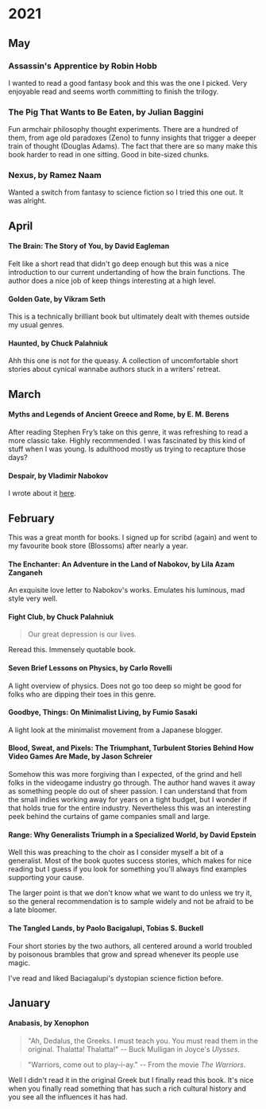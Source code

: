 # 2021

## May

### Assassin's Apprentice by Robin Hobb

I wanted to read a good fantasy book and this was the one I picked. Very
enjoyable read and seems worth committing to finish the trilogy.

### The Pig That Wants to Be Eaten, by Julian Baggini

Fun armchair philosophy thought experiments. There are a hundred of them, from
age old paradoxes (Zeno) to funny insights that trigger a deeper train of
thought (Douglas Adams). The fact that there are so many make this book harder
to read in one sitting. Good in bite-sized chunks.

### Nexus, by Ramez Naam

Wanted a switch from fantasy to science fiction so I tried this one out. It was
alright.

## April

#### The Brain: The Story of You, by David Eagleman

Felt like a short read that didn't go deep enough but this was a nice
introduction to our current undertanding of how the brain functions. The author
does a nice job of keep things interesting at a high level.

#### Golden Gate, by Vikram Seth

This is a technically brilliant book but ultimately dealt with themes outside
my usual genres.

#### Haunted, by Chuck Palahniuk

Ahh this one is not for the queasy. A collection of uncomfortable short stories
about cynical wannabe authors stuck in a writers' retreat.

## March

#### Myths and Legends of Ancient Greece and Rome, by E. M. Berens

After reading Stephen Fry’s take on this genre, it was refreshing to read a
more classic take. Highly recommended. I was fascinated by this kind of stuff
when I was young. Is adulthood mostly us trying to recapture those days?

#### Despair, by Vladimir Nabokov

I wrote about it [here](reviews/despair.md).

## February

This was a great month for books. I signed up for scribd (again) and went to my
favourite book store (Blossoms) after nearly a year.

#### The Enchanter: An Adventure in the Land of Nabokov, by Lila Azam Zanganeh

An exquisite love letter to Nabokov's works. Emulates his luminous, mad style
very well.

#### Fight Club, by Chuck Palahniuk

> Our great depression is our lives.

Reread this. Immensely quotable book.

#### Seven Brief Lessons on Physics, by Carlo Rovelli

A light overview of physics. Does not go too deep so might be good for folks
who are dipping their toes in this genre.

#### Goodbye, Things: On Minimalist Living, by Fumio Sasaki

A light look at the minimalist movement from a Japanese blogger.

#### Blood, Sweat, and Pixels: The Triumphant, Turbulent Stories Behind How Video Games Are Made, by Jason Schreier

Somehow this was more forgiving than I expected, of the grind and hell folks in
the videogame industry go through. The author hand waves it away as something
people do out of sheer passion. I can understand that from the small indies
working away for years on a tight budget, but I wonder if that holds true for
the entire industry. Nevertheless this was an interesting peek behind the
curtains of game companies small and large.

#### Range: Why Generalists Triumph in a Specialized World, by David Epstein

Well this was preaching to the choir as I consider myself a bit of a
generalist. Most of the book quotes success stories, which makes for nice
reading but I guess if you look for something you'll always find examples
supporting your cause.

The larger point is that we don't know what we want to do unless we try it, so
the general recommendation is to sample widely and not be afraid to be a late
bloomer.

#### The Tangled Lands, by Paolo Bacigalupi, Tobias S. Buckell

Four short stories by the two authors, all centered around a world troubled by
poisonous brambles that grow and spread whenever its people use magic.

I've read and liked Baciagalupi's dystopian science fiction before.

## January

#### Anabasis, by Xenophon

> "Ah, Dedalus, the Greeks. I must teach you. You must read them in the
original. Thalatta! Thalatta!"  -- Buck Mulligan in Joyce's *Ulysses*.

> "Warriors, come out to play-i-ay."  -- From the movie *The Warriors*.

Well I didn't read it in the original Greek but I finally read this book.
It's nice when you finally read something that has such a rich cultural history
and you see all the influences it has had.
